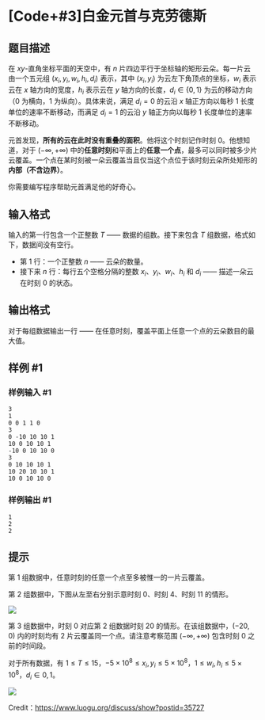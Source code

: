 # [Code+#3]白金元首与克劳德斯

## 题目描述

在 $xy$-直角坐标平面的天空中，有 $n$ 片四边平行于坐标轴的矩形云朵。每一片云由一个五元组 $(x_i, y_i, w_i, h_i, d_i)$ 表示，其中 $(x_i, y_i)$ 为云左下角顶点的坐标，$w_i$ 表示云在 $x$ 轴方向的宽度，$h_i$ 表示云在 $y$ 轴方向的长度，$d_i \in \{0, 1\}$ 为云的移动方向（$0$ 为横向，$1$ 为纵向）。具体来说，满足 $d_i = 0$ 的云沿 $x$ 轴正方向以每秒 $1$ 长度单位的速率不断移动，而满足 $d_i = 1$ 的云沿 $y$ 轴正方向以每秒 $1$ 长度单位的速率不断移动。

元首发现，**所有的云在此时没有重叠的面积**。他将这个时刻记作时刻 $0$。他想知道，对于 $(-\infty, +\infty)$ 中的**任意时刻**和平面上的**任意一个点**，最多可以同时被多少片云覆盖。一个点在某时刻被一朵云覆盖当且仅当这个点位于该时刻云朵所处矩形的**内部（不含边界）**。

你需要编写程序帮助元首满足他的好奇心。


## 输入格式

输入的第一行包含一个正整数 $T$ —— 数据的组数。接下来包含 $T$ 组数据，格式如下，数据间没有空行。

* 第 $1$ 行：一个正整数 $n$ —— 云朵的数量。
* 接下来 $n$ 行：每行五个空格分隔的整数 $x_i$、$y_i$、$w_i$、$h_i$ 和 $d_i$ —— 描述一朵云在时刻 $0$ 的状态。


## 输出格式

对于每组数据输出一行 —— 在任意时刻，覆盖平面上任意一个点的云朵数目的最大值。

## 样例 #1

### 样例输入 #1
```
3
1
0 0 1 1 0
3
0 -10 10 10 1
10 0 10 10 1
-10 0 10 10 0
3
0 10 10 10 1
10 20 10 10 1
10 0 10 10 0
```

### 样例输出 #1

```
1
2
2
```

## 提示

第 $1$ 组数据中，任意时刻的任意一个点至多被惟一的一片云覆盖。

第 $2$ 组数据中，下图从左至右分别示意时刻 $0$、时刻 $4$、时刻 $11$ 的情形。

![](https://cdn.luogu.com.cn/upload/pic/15106.png)

第 $3$ 组数据中，时刻 $0$ 对应第 $2$ 组数据时刻 $20$ 的情形。在该组数据中，$(-20, 0)$ 内的时刻均有 $2$ 片云覆盖同一个点。请注意考察范围 $(-\infty, +\infty)$ 包含时刻 $0$ 之前的时间段。

对于所有数据，有 $1 \leq T \leq 15$，$-5\times 10^8 \leq x_i, y_i \leq 5\times 10^8$，$1 \leq w_i, h_i \leq 5\times 10^8$，$d_i \in {0, 1}$。

![](https://cdn.luogu.com.cn/upload/pic/15108.png)

Credit：https://www.luogu.org/discuss/show?postid=35727
